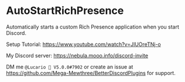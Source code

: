 # AutoStartRichPresence

Automatically starts a custom Rich Presence application when you start Discord.

Setup Tutorial: https://www.youtube.com/watch?v=JIUOreTNj-o

My Discord server: https://nebula.mooo.info/discord-invite

DM me `@Lucario 🌌 V5.0.0#7902` or create an issue at https://github.com/Mega-Mewthree/BetterDiscordPlugins for support.
